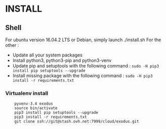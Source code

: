 # INSTALL

## Shell
For ubuntu version 16.04.2 LTS or Debian, simply launch ./install.sh
For the other :
* Update all your system packages
* Install python3, python3-pip and python3-venv
* Update pip and setuptools with the following command : `sudo -H pip3 install pip setuptools --upgrade`
* Install missing package with the following command : `sudo -H pip3 install -r requirements.txt`

### Virtualenv install
```
    pyvenv-3.4 exodus
    source bin/activate
    pip3 install pip setuptools --upgrade
    pip3 install -r requirements.txt
    git clone ssh://git@stash.ovh.net:7999/cloud/exodus.git
```
